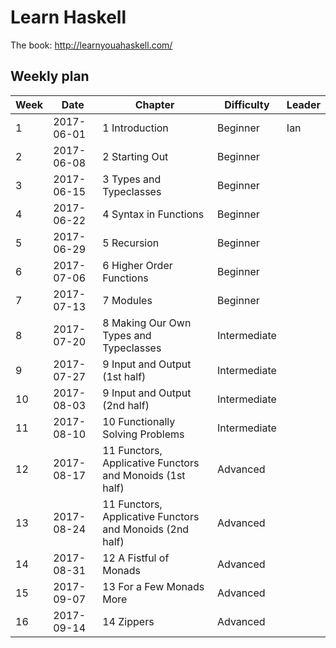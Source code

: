 # Learn Haskell

The book: http://learnyouahaskell.com/

## Weekly plan

| Week | Date | Chapter | Difficulty | Leader |
| ---- | ---- | ------- | ---------- | ------ |
| 1 | 2017-06-01 | 1 Introduction | Beginner | Ian |
| 2 | 2017-06-08 | 2 Starting Out | Beginner | |
| 3 | 2017-06-15 | 3 Types and Typeclasses | Beginner | |
| 4 | 2017-06-22 | 4 Syntax in Functions | Beginner | |
| 5 | 2017-06-29 | 5 Recursion | Beginner | |
| 6 | 2017-07-06 | 6 Higher Order Functions | Beginner | |
| 7 | 2017-07-13 | 7 Modules | Beginner | |
| 8 | 2017-07-20 | 8 Making Our Own Types and Typeclasses | Intermediate | |
| 9 | 2017-07-27 | 9 Input and Output (1st half) | Intermediate | |
| 10 | 2017-08-03 | 9 Input and Output (2nd half) | Intermediate | |
| 11 | 2017-08-10 | 10 Functionally Solving Problems | Intermediate | |
| 12 | 2017-08-17 | 11 Functors, Applicative Functors and Monoids (1st half) | Advanced | |
| 13 | 2017-08-24 | 11 Functors, Applicative Functors and Monoids (2nd half) | Advanced | |
| 14 | 2017-08-31 | 12 A Fistful of Monads | Advanced | |
| 15 | 2017-09-07 | 13 For a Few Monads More | Advanced | |
| 16 | 2017-09-14 | 14 Zippers | Advanced | |
